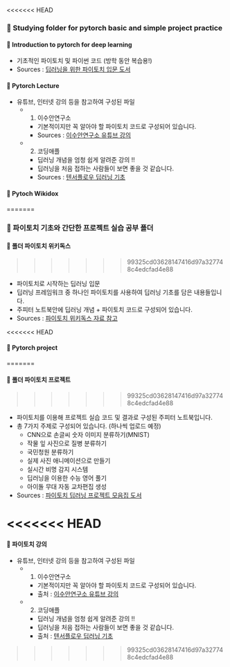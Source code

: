 <<<<<<< HEAD
### :file_folder: Studying folder for pytorch basic and simple project practice

#### 📘 Introduction to pytorch for deep learning
- 기초적인 파이토치 및 파이썬 코드 (방학 동안 복습용!)
- Sources : [딥러닝을 위한 파이토치 입문 도서](http://www.yes24.com/Product/Goods/106014660)

#### :green_book: Pytorch Lecture
- 유튜브, 인터넷 강의 등을 참고하여 구성된 파일
  - 1) 이수안연구소
    - 기본적이지만 꼭 알아야 할 파이토치 코드로 구성되어 있습니다. 
    - Sources : [이수안연구소 유튜브 강의](https://www.youtube.com/watch?v=k60oT_8lyFw)
  - 2) 코딩애플
    - 딥러닝 개념을 엄청 쉽게 알려준 강의 !!
    - 딥러닝을 처음 접하는 사람들이 보면 좋을 것 같습니다.
    - Sources : [텐서플로우 딥러닝 기초](https://www.youtube.com/watch?v=ivfp2wpPLzs&list=PLfLgtT94nNq1DrREU_qG2w4yd2ZzJb-FG)


#### :closed_book: Pytoch Wikidox
=======
### :file_folder: 파이토치 기초와 간단한 프로젝트 실습 공부 폴더
#### :closed_book: 폴더 파이토치 위키독스
>>>>>>> 99325cd03628147416d97a327748c4edcfad4e88
- 파이토치로 시작하는 딥러닝 입문
- 딥러닝 프레임워크 중 하나인 파이토치를 사용하여 딥러닝 기초를 담은 내용들입니다. 
- 주피터 노트북안에 딥러닝 개념 + 파이토치 코드로 구성되어 있습니다.
- Sources : [파이토치 위키독스 자료 참고](https://wikidocs.net/book/2788)

<<<<<<< HEAD
#### :ledger: Pytorch project
=======
#### :ledger: 폴더 파이토치 프로젝트
>>>>>>> 99325cd03628147416d97a327748c4edcfad4e88
- 파이토치를 이용해 프로젝트 실습 코드 및 결과로 구성된 주피터 노트북입니다.
- 총 7가지 주제로 구성되어 있습니다. (하나씩 업로드 예정)
  - CNN으로 손글씨 숫자 이미지 분류하기(MNIST)
  - 작물 잎 사진으로 질병 분류하기
  - 국민청원 분류하기
  - 실제 사진 애니메이션으로 만들기
  - 실시간 비명 감지 시스템
  - 딥러닝을 이용한 수능 영어 풀기
  - 아이돌 무대 자동 교차편집 생성
- Sources : [파이토치 딥러닝 프로젝트 모음집 도서](http://www.yes24.com/Product/Goods/102911732)



<<<<<<< HEAD
=======
#### :green_book: 파이토치 강의
- 유튜브, 인터넷 강의 등을 참고하여 구성된 파일
  - 1) 이수안연구소
    - 기본적이지만 꼭 알아야 할 파이토치 코드로 구성되어 있습니다. 
    - 출처 : [이수안연구소 유튜브 강의](https://www.youtube.com/watch?v=k60oT_8lyFw)
  - 2) 코딩애플
    - 딥러닝 개념을 엄청 쉽게 알려준 강의 !!
    - 딥러닝을 처음 접하는 사람들이 보면 좋을 것 같습니다.
    - 출처 : [텐서플로우 딥러닝 기초](https://www.youtube.com/watch?v=ivfp2wpPLzs&list=PLfLgtT94nNq1DrREU_qG2w4yd2ZzJb-FG)
>>>>>>> 99325cd03628147416d97a327748c4edcfad4e88
